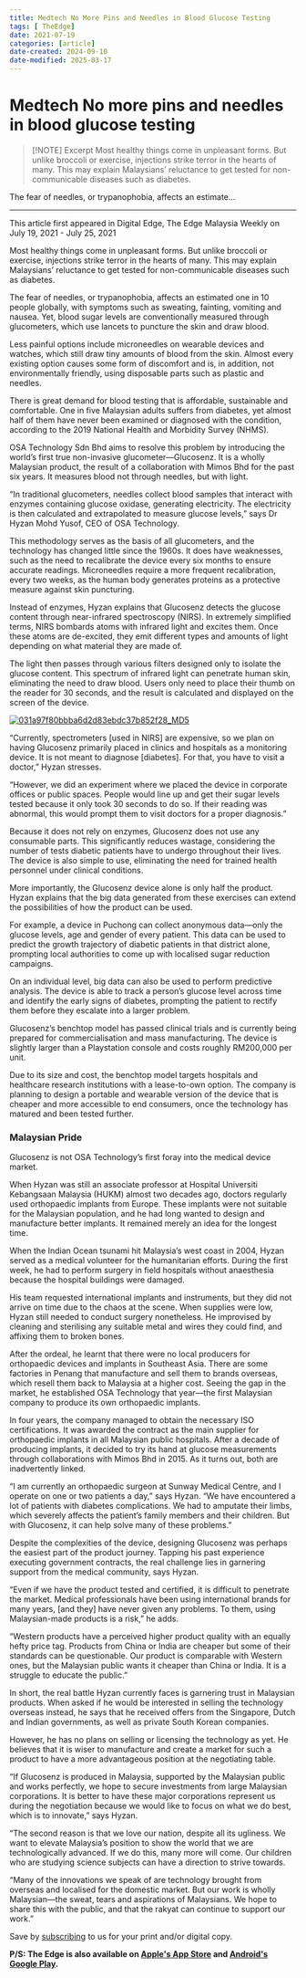 ```yaml
---
title: Medtech No More Pins and Needles in Blood Glucose Testing
tags: [ TheEdge]
date: 2021-07-19
categories: [article]
date-created: 2024-09-10
date-modified: 2025-03-17
---
```


# Medtech No more pins and needles in blood glucose testing

> [!NOTE] Excerpt
> Most healthy things come in unpleasant forms. But unlike broccoli or exercise, injections strike terror in the hearts of many. This may explain Malaysians’ reluctance to get tested for non-communicable diseases such as diabetes.

The fear of needles, or trypanophobia, affects an estimate…

---

This article first appeared in Digital Edge, The Edge Malaysia Weekly on July 19, 2021 - July 25, 2021

Most healthy things come in unpleasant forms. But unlike broccoli or exercise, injections strike terror in the hearts of many. This may explain Malaysians’ reluctance to get tested for non-communicable diseases such as diabetes.

The fear of needles, or trypanophobia, affects an estimated one in 10 people globally, with symptoms such as sweating, fainting, vomiting and nausea. Yet, blood sugar levels are conventionally measured through glucometers, which use lancets to puncture the skin and draw blood.

Less painful options include microneedles on wearable devices and watches, which still draw tiny amounts of blood from the skin. Almost every existing option causes some form of discomfort and is, in addition, not environmentally friendly, using disposable parts such as plastic and needles.

There is great demand for blood testing that is affordable, sustainable and comfortable. One in five Malaysian adults suffers from diabetes, yet almost half of them have never been examined or diagnosed with the condition, according to the 2019 National Health and Morbidity Survey (NHMS).

OSA Technology Sdn Bhd aims to resolve this problem by introducing the world’s first true non-invasive glucometer—Glucosenz. It is a wholly Malaysian product, the result of a collaboration with Mimos Bhd for the past six years. It measures blood not through needles, but with light.

“In traditional glucometers, needles collect blood samples that interact with enzymes containing glucose oxidase, generating electricity. The electricity is then calculated and extrapolated to measure glucose levels,” says Dr Hyzan Mohd Yusof, CEO of OSA Technology.

This methodology serves as the basis of all glucometers, and the technology has changed little since the 1960s. It does have weaknesses, such as the need to recalibrate the device every six months to ensure accurate readings. Microneedles require a more frequent recalibration, every two weeks, as the human body generates proteins as a protective measure against skin puncturing.

Instead of enzymes, Hyzan explains that Glucosenz detects the glucose content through near-infrared spectroscopy (NIRS). In extremely simplified terms, NIRS bombards atoms with infrared light and excites them. Once these atoms are de-excited, they emit different types and amounts of light depending on what material they are made of.

The light then passes through various filters designed only to isolate the glucose content. This spectrum of infrared light can penetrate human skin, eliminating the need to draw blood. Users only need to place their thumb on the reader for 30 seconds, and the result is calculated and displayed on the screen of the device.

[![031a97f80bbba6d2d83ebdc37b852f28_MD5](/media/031a97f80bbba6d2d83ebdc37b852f28_MD5.jpg)](https://assets.theedgemarkets.com/pictures/DE8-Hyzan-tem1379_theedgemarkets.jpg)

“Currently, spectrometers \[used in NIRS\] are expensive, so we plan on having Glucosenz primarily placed in clinics and hospitals as a monitoring device. It is not meant to diagnose \[diabetes\]. For that, you have to visit a doctor,” Hyzan stresses.

“However, we did an experiment where we placed the device in corporate offices or public spaces. People would line up and get their sugar levels tested because it only took 30 seconds to do so. If their reading was abnormal, this would prompt them to visit doctors for a proper diagnosis.”

Because it does not rely on enzymes, Glucosenz does not use any consumable parts. This significantly reduces wastage, considering the number of tests diabetic patients have to undergo throughout their lives. The device is also simple to use, eliminating the need for trained health personnel under clinical conditions.

More importantly, the Glucosenz device alone is only half the product. Hyzan explains that the big data generated from these exercises can extend the possibilities of how the product can be used.

For example, a device in Puchong can collect anonymous data—only the glucose levels, age and gender of every patient. This data can be used to predict the growth trajectory of diabetic patients in that district alone, prompting local authorities to come up with localised sugar reduction campaigns.

On an individual level, big data can also be used to perform predictive analysis. The device is able to track a person’s glucose level across time and identify the early signs of diabetes, prompting the patient to rectify them before they escalate into a larger problem.

Glucosenz’s benchtop model has passed clinical trials and is currently being prepared for commercialisation and mass manufacturing. The device is slightly larger than a Playstation console and costs roughly RM200,000 per unit.

Due to its size and cost, the benchtop model targets hospitals and healthcare research institutions with a lease-to-own option. The company is planning to design a portable and wearable version of the device that is cheaper and more accessible to end consumers, once the technology has matured and been tested further.

### Malaysian Pride

Glucosenz is not OSA Technology’s first foray into the medical device market.

When Hyzan was still an associate professor at Hospital Universiti Kebangsaan Malaysia (HUKM) almost two decades ago, doctors regularly used orthopaedic implants from Europe. These implants were not suitable for the Malaysian population, and he had long wanted to design and manufacture better implants. It remained merely an idea for the longest time.

When the Indian Ocean tsunami hit Malaysia’s west coast in 2004, Hyzan served as a medical volunteer for the humanitarian efforts. During the first week, he had to perform surgery in field hospitals without anaesthesia because the hospital buildings were damaged.

His team requested international implants and instruments, but they did not arrive on time due to the chaos at the scene. When supplies were low, Hyzan still needed to conduct surgery nonetheless. He improvised by cleaning and sterilising any suitable metal and wires they could find, and affixing them to broken bones.

After the ordeal, he learnt that there were no local producers for orthopaedic devices and implants in Southeast Asia. There are some factories in Penang that manufacture and sell them to brands overseas, which resell them back to Malaysia at a higher cost. Seeing the gap in the market, he established OSA Technology that year—the first Malaysian company to produce its own orthopaedic implants.

In four years, the company managed to obtain the necessary ISO certifications. It was awarded the contract as the main supplier for orthopaedic implants in all Malaysian public hospitals. After a decade of producing implants, it decided to try its hand at glucose measurements through collaborations with Mimos Bhd in 2015. As it turns out, both are inadvertently linked.

“I am currently an orthopaedic surgeon at Sunway Medical Centre, and I operate on one or two patients a day,” says Hyzan. “We have encountered a lot of patients with diabetes complications. We had to amputate their limbs, which severely affects the patient’s family members and their children. But with Glucosenz, it can help solve many of these problems.”

Despite the complexities of the device, designing Glucosenz was perhaps the easiest part of the product journey. Tapping his past experience executing government contracts, the real challenge lies in garnering support from the medical community, says Hyzan.

“Even if we have the product tested and certified, it is difficult to penetrate the market. Medical professionals have been using international brands for many years, \[and they\] have never given any problems. To them, using Malaysian-made products is a risk,” he adds.

“Western products have a perceived higher product quality with an equally hefty price tag. Products from China or India are cheaper but some of their standards can be questionable. Our product is comparable with Western ones, but the Malaysian public wants it cheaper than China or India. It is a struggle to educate the public.”

In short, the real battle Hyzan currently faces is garnering trust in Malaysian products. When asked if he would be interested in selling the technology overseas instead, he says that he received offers from the Singapore, Dutch and Indian governments, as well as private South Korean companies.

However, he has no plans on selling or licensing the technology as yet. He believes that it is wiser to manufacture and create a market for such a product to have a more advantageous position at the negotiating table.

“If Glucosenz is produced in Malaysia, supported by the Malaysian public and works perfectly, we hope to secure investments from large Malaysian corporations. It is better to have these major corporations represent us during the negotiation because we would like to focus on what we do best, which is to innovate,” says Hyzan.

“The second reason is that we love our nation, despite all its ugliness. We want to elevate Malaysia’s position to show the world that we are technologically advanced. If we do this, many more will come. Our children who are studying science subjects can have a direction to strive towards.

“Many of the innovations we speak of are technology brought from overseas and localised for the domestic market. But our work is wholly Malaysian—the sweat, tears and aspirations of Malaysians. We hope to share this with the public, and that the rakyat can continue to support our work.”

Save by [subscribing](https://subscribe.theedgemalaysia.com/) to us for your print and/or digital copy.

**P/S: The Edge is also available on [Apple's App Store](https://itunes.apple.com/us/app/the-edge-markets/id990567068?ls=1&mt=8) and [Android's Google Play](https://play.google.com/store/apps/details?id=com.bizedge.theedgemarkets.malaysia).**
